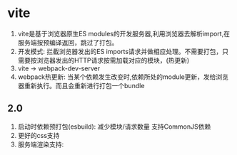 # vite


1. vite是基于浏览器原生ES modules的开发服务器,利用浏览器去解析import,在服务端按预编译返回，跳过了打包。
2. 开发模式: 拦截浏览器发出的ES imports请求并做相应处理。不需要打包，只需要按浏览器发出的HTTP请求按需加载对应的模块，(热更新)
3. vite -> webpack-dev-server
4. webpack热更新: 当某个依赖发生改变时,依赖所处的module更新，发给浏览器重新执行。而且会重新进行打包一个bundle


## 2.0

1. 启动时依赖预打包(esbuild): 减少模块/请求数量 支持CommonJS依赖
2. 更好的css支持
3. 服务端渲染支持: 
